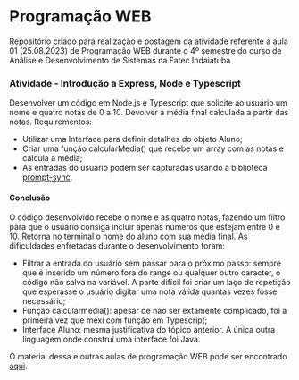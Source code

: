 # Programação WEB
Repositório criado para realização e postagem da atividade referente a aula 01 (25.08.2023) de Programação WEB durante o 4º semestre do curso de Análise e Desenvolvimento de Sistemas na Fatec Indaiatuba

### Atividade - Introdução a Express, Node e Typescript
Desenvolver um código em Node.js e Typescript que solicite ao usuário um nome e quatro notas de 0 a 10. Devolver a média final calculada a partir das notas.
Requirementos:
- Utilizar uma Interface para definir detalhes do objeto Aluno;
- Criar uma função calcularMedia() que recebe um array com as notas e calcula a média;
- As entradas do usuário podem ser capturadas usando a biblioteca [prompt-sync](https://www.npmjs.com/package/prompt-sync).

#### Conclusão
O código desenvolvido recebe o nome e as quatro notas, fazendo um filtro para que o usuário consiga incluir apenas números que estejam entre 0 e 10. Retorna no terminal o nome do aluno com sua média final. As dificuldades enfretadas durante o desenvolvimento foram:
- Filtrar a entrada do usuário sem passar para o próximo passo: sempre que é inserido um número fora do range ou qualquer outro caracter, o código não salva na variável. A parte difícil foi criar um laço de repetição que esperasse o usuário digitar uma nota válida quantas vezes fosse necessário;
- Função calcularmedia(): apesar de não ser extamente complicado, foi a primeira vez que mexi com função em Typescript;
- Interface Aluno: mesma justificativa do tópico anterior. A única outra linguagem onde construí uma interface foi Java.

O material dessa e outras aulas de programação WEB pode ser encontrado [aqui](https://github.com/barbara-bruzon/aulas-prog-web).
